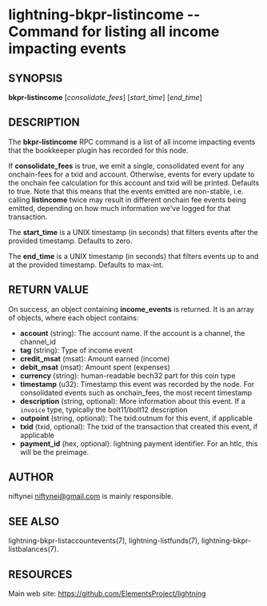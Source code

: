 lightning-bkpr-listincome -- Command for listing all income impacting events
=======================================================================

SYNOPSIS
--------

**bkpr-listincome** \[*consolidate\_fees*\] \[*start\_time*\] \[*end\_time*\]

DESCRIPTION
-----------

The **bkpr-listincome** RPC command is a list of all income impacting events that the bookkeeper plugin has recorded for this node.

If **consolidate\_fees** is true, we emit a single, consolidated event for
any onchain-fees for a txid and account. Otherwise, events for every update to
the onchain fee calculation for this account and txid will be printed. Defaults to true. Note that this means that the events emitted are non-stable,
i.e. calling **listincome** twice may result in different onchain fee events
being emitted, depending on how much information we've logged for that
transaction.

The **start\_time** is a UNIX timestamp (in seconds) that filters events after the provided timestamp. Defaults to zero.

The **end\_time** is a UNIX timestamp (in seconds) that filters events up to and at the provided timestamp. Defaults to max-int.

RETURN VALUE
------------

[comment]: # (GENERATE-FROM-SCHEMA-START)
On success, an object containing **income\_events** is returned.  It is an array of objects, where each object contains:

- **account** (string): The account name. If the account is a channel, the channel\_id
- **tag** (string): Type of income event
- **credit\_msat** (msat): Amount earned (income)
- **debit\_msat** (msat): Amount spent (expenses)
- **currency** (string): human-readable bech32 part for this coin type
- **timestamp** (u32): Timestamp this event was recorded by the node. For consolidated events such as onchain\_fees, the most recent timestamp
- **description** (string, optional): More information about this event. If a `invoice` type, typically the bolt11/bolt12 description
- **outpoint** (string, optional): The txid:outnum for this event, if applicable
- **txid** (txid, optional): The txid of the transaction that created this event, if applicable
- **payment\_id** (hex, optional): lightning payment identifier. For an htlc, this will be the preimage.

[comment]: # (GENERATE-FROM-SCHEMA-END)

AUTHOR
------

niftynei <niftynei@gmail.com> is mainly responsible.

SEE ALSO
--------

lightning-bkpr-listaccountevents(7), lightning-listfunds(7),
lightning-bkpr-listbalances(7).

RESOURCES
---------

Main web site: <https://github.com/ElementsProject/lightning>

[comment]: # ( SHA256STAMP:63a3f30f3d5fd1401b14be8e45e3c5f218328ceb74e9c5842abf9e30eae93e03)
